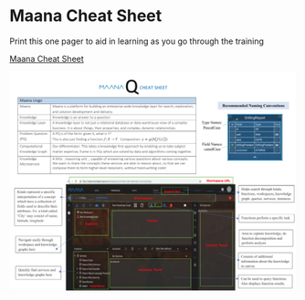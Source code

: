 # Maana Cheat Sheet

Print this one pager to aid in learning as you go through the training

[Maana Cheat Sheet](https://maanainc.app.box.com/file/553860131062)

![](../../.gitbook/assets/screen-shot-2019-11-07-at-2.54.49-pm.png)

